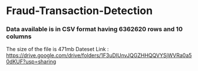# Fraud-Transaction-Detection

### Data available is in CSV format having 6362620 rows and 10 columns 
The size of the file is 471mb
Dateset Link : https://drive.google.com/drive/folders/1F3uDIUnvJQGZHHQQVYSjWVRa0a50dKUF?usp=sharing
